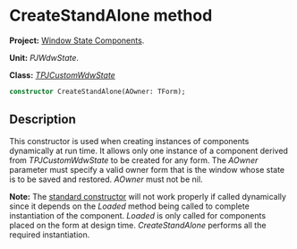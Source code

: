 # CreateStandAlone method

**Project:** [Window State Components](../API.md).

**Unit:** _PJWdwState_.

**Class:** _[TPJCustomWdwState](./TPJCustomWdwState.md)_

```pascal
constructor CreateStandAlone(AOwner: TForm);
```

## Description

This constructor is used when creating instances of components dynamically at run time. It allows only one instance of a component derived from _TPJCustomWdwState_ to be created for any form. The _AOwner_ parameter must specify a valid owner form that is the window whose state is to be saved and restored. _AOwner_ must not be nil.

**Note:** The [standard constructor](./TPJCustomWdwState-Create.md) will not work properly if called dynamically since it depends on the _Loaded_ method being called to complete instantiation of the component. _Loaded_ is only called for components placed on the form at design time. _CreateStandAlone_ performs all the required instantiation.
